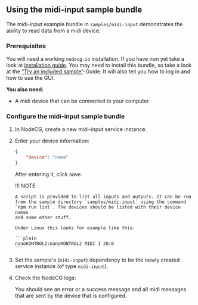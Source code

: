 ## Using the midi-input sample bundle

The midi-input example bundle in `samples/midi-input` demonstrates the ability
to read data from a midi device.

### Prerequisites

You will need a working `nodecg-io` installation. If you have non yet take a
look at [installation guide](../getting_started/install.md). You may need to
install this bundle, so take a look at the
[“Try an included sample”](../getting_started/try_example_bundle.md)-Guide. It
will also tell you how to log in and how to use the GUI.

**You also need:**

-   A midi device that can be connected to your computer

### Configure the midi-input sample bundle

1.  In NodeCG, create a new midi-input service instance.

2.  Enter your device information:

    ```json
    {
        "device": "name"
    }
    ```

    After entering it, click save.

    !!! NOTE

        A script is provided to list all inputs and outputs. It can be run
        from the sample directory `samples/midi-input` using the command
        `npm run list`. The devices should be listed with their device names
        and some other stuff.

        Under Linux this looks for example like this:

        ```plain
        nanoKONTROL2:nanoKONTROL2 MIDI 1 28:0
        ```

3.  Set the sample's (`midi-input`) dependency to be the newly created service
    instance (of type `midi-input`).
4.  Check the NodeCG logs:

    You should see an error or a success message and all midi messages that are
    sent by the device that is configured.
